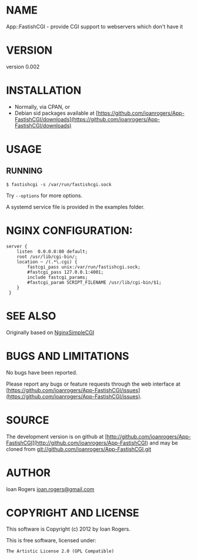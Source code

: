 # NAME

App::FastishCGI - provide CGI support to webservers which don't have it

# VERSION

version 0.002

# INSTALLATION 

- Normally, via CPAN, or
- Debian sid packages available at [https://github.com/ioanrogers/App-FastishCGI/downloads](https://github.com/ioanrogers/App-FastishCGI/downloads)

# USAGE

## RUNNING

    $ fastishcgi -s /var/run/fastishcgi.sock

Try `--options` for more options.

A systemd service file is provided in the examples folder.

# NGINX CONFIGURATION:

    server {
        listen  0.0.0.0:80 default;
        root /usr/lib/cgi-bin/;
        location ~ /(.*\.cgi) {
            fastcgi_pass unix:/var/run/fastishcgi.sock;
            #fastcgi_pass 127.0.0.1:4001;
            include fastcgi_params;
            #fastcgi_param SCRIPT_FILENAME /usr/lib/cgi-bin/$1;
        }
     }

# SEE ALSO

Originally based on [NginxSimpleCGI](http://wiki.nginx.org/NginxSimpleCGI)

# BUGS AND LIMITATIONS

No bugs have been reported.

Please report any bugs or feature requests through the web interface at
[https://github.com/ioanrogers/App-FastishCGI/issues](https://github.com/ioanrogers/App-FastishCGI/issues).

# SOURCE

The development version is on github at [http://github.com/ioanrogers/App-FastishCGI](http://github.com/ioanrogers/App-FastishCGI)
and may be cloned from [git://github.com/ioanrogers/App-FastishCGI.git](git://github.com/ioanrogers/App-FastishCGI.git)

# AUTHOR

Ioan Rogers <ioan.rogers@gmail.com>

# COPYRIGHT AND LICENSE

This software is Copyright (c) 2012 by Ioan Rogers.

This is free software, licensed under:

    The Artistic License 2.0 (GPL Compatible)